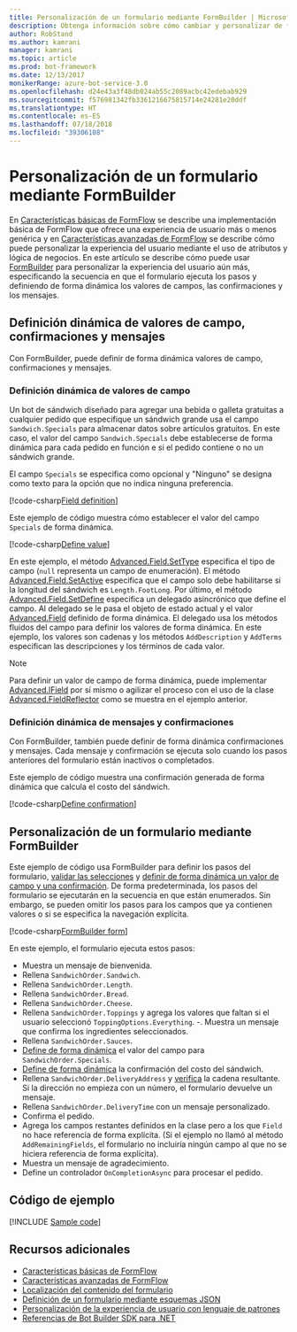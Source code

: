 ```yaml
---
title: Personalización de un formulario mediante FormBuilder | Microsoft Docs
description: Obtenga información sobre cómo cambiar y personalizar de forma dinámica el flujo y el contenido de las conversaciones con FormBuilder para Bot Builder SDK para .NET.
author: RobStand
ms.author: kamrani
manager: kamrani
ms.topic: article
ms.prod: bot-framework
ms.date: 12/13/2017
monikerRange: azure-bot-service-3.0
ms.openlocfilehash: d24e43a3f48db024ab55c2089acbc42edebab929
ms.sourcegitcommit: f576981342fb3361216675815714e24281e20ddf
ms.translationtype: HT
ms.contentlocale: es-ES
ms.lasthandoff: 07/18/2018
ms.locfileid: "39306108"
---
```

# <a name="customize-a-form-using-formbuilder"></a>Personalización de un formulario mediante FormBuilder

En [Características básicas de FormFlow](bot-builder-dotnet-formflow.md) se describe una implementación básica de FormFlow que ofrece una experiencia de usuario más o menos genérica y en [Características avanzadas de FormFlow](bot-builder-dotnet-formflow-advanced.md) se describe cómo puede personalizar la experiencia del usuario mediante el uso de atributos y lógica de negocios. En este artículo se describe cómo puede usar [FormBuilder][formBuilder] para personalizar la experiencia del usuario aún más, especificando la secuencia en que el formulario ejecuta los pasos y definiendo de forma dinámica los valores de campos, las confirmaciones y los mensajes. 

## <a name="dynamically-define-field-values-confirmations-and-messages"></a>Definición dinámica de valores de campo, confirmaciones y mensajes

Con FormBuilder, puede definir de forma dinámica valores de campo, confirmaciones y mensajes.

### <a name="dynamically-define-field-values"></a>Definición dinámica de valores de campo 

Un bot de sándwich diseñado para agregar una bebida o galleta gratuitas a cualquier pedido que especifique un sándwich grande usa el campo `Sandwich.Specials` para almacenar datos sobre artículos gratuitos. En este caso, el valor del campo `Sandwich.Specials` debe establecerse de forma dinámica para cada pedido en función e si el pedido contiene o no un sándwich grande. 

El campo `Specials` se especifica como opcional y "Ninguno" se designa como texto para la opción que no indica ninguna preferencia.

[!code-csharp[Field definition](../includes/code/dotnet-formflow-formbuilder.cs#fieldDefinition)]

Este ejemplo de código muestra cómo establecer el valor del campo `Specials` de forma dinámica. 

[!code-csharp[Define value](../includes/code/dotnet-formflow-formbuilder.cs#defineValue)]

En este ejemplo, el método [Advanced.Field.SetType][setType] especifica el tipo de campo (`null` representa un campo de enumeración). El método [Advanced.Field.SetActive][setActive] especifica que el campo solo debe habilitarse si la longitud del sándwich es `Length.FootLong`. Por último, el método [Advanced.Field.SetDefine][setDefine] especifica un delegado asincrónico que define el campo. Al delegado se le pasa el objeto de estado actual y el valor [Advanced.Field][field] definido de forma dinámica. El delegado usa los métodos fluidos del campo para definir los valores de forma dinámica. En este ejemplo, los valores son cadenas y los métodos `AddDescription` y `AddTerms` especifican las descripciones y los términos de cada valor.

> [!NOTE]
> Para definir un valor de campo de forma dinámica, puede implementar [Advanced.IField][iField] por sí mismo o agilizar el proceso con el uso de la clase [Advanced.FieldReflector][FieldReflector] como se muestra en el ejemplo anterior. 

### <a name="dynamically-define-messages-and-confirmations"></a>Definición dinámica de mensajes y confirmaciones

Con FormBuilder, también puede definir de forma dinámica confirmaciones y mensajes. Cada mensaje y confirmación se ejecuta solo cuando los pasos anteriores del formulario están inactivos o completados. 

Este ejemplo de código muestra una confirmación generada de forma dinámica que calcula el costo del sándwich. 

[!code-csharp[Define confirmation](../includes/code/dotnet-formflow-formbuilder.cs#defineConfirmation)]

## <a name="customize-a-form-using-formbuilder"></a>Personalización de un formulario mediante FormBuilder

Este ejemplo de código usa FormBuilder para definir los pasos del formulario, [validar las selecciones](bot-builder-dotnet-formflow-advanced.md#add-business-logic) y [definir de forma dinámica un valor de campo y una confirmación](#dynamically-define-field-values-confirmations-and-messages). De forma predeterminada, los pasos del formulario se ejecutarán en la secuencia en que están enumerados. Sin embargo, se pueden omitir los pasos para los campos que ya contienen valores o si se especifica la navegación explícita. 

[!code-csharp[FormBuilder form](../includes/code/dotnet-formflow-formbuilder.cs#formBuilderForm)]

En este ejemplo, el formulario ejecuta estos pasos:

- Muestra un mensaje de bienvenida. 
- Rellena `SandwichOrder.Sandwich`. 
- Rellena `SandwichOrder.Length`. 
- Rellena `SandwichOrder.Bread`. 
- Rellena `SandwichOrder.Cheese`. 
- Rellena `SandwichOrder.Toppings` y agrega los valores que faltan si el usuario seleccionó `ToppingOptions.Everything`. -. Muestra un mensaje que confirma los ingredientes seleccionados. 
- Rellena `SandwichOrder.Sauces`. 
- [Define de forma dinámica](#dynamically-define-field-values) el valor del campo para `SandwichOrder.Specials`. 
- [Define de forma dinámica](#dynamically-define-messages-and-confirmations) la confirmación del costo del sándwich. 
- Rellena `SandwichOrder.DeliveryAddress` y [verifica](bot-builder-dotnet-formflow-advanced.md#add-business-logic) la cadena resultante. Si la dirección no empieza con un número, el formulario devuelve un mensaje. 
- Rellena `SandwichOrder.DeliveryTime` con un mensaje personalizado. 
- Confirma el pedido. 
- Agrega los campos restantes definidos en la clase pero a los que `Field` no hace referencia de forma explícita. (Si el ejemplo no llamó al método `AddRemainingFields`, el formulario no incluiría ningún campo al que no se hiciera referencia de forma explícita). 
- Muestra un mensaje de agradecimiento. 
- Define un controlador `OnCompletionAsync` para procesar el pedido. 

## <a name="sample-code"></a>Código de ejemplo

[!INCLUDE [Sample code](../includes/snippet-dotnet-formflow-samples.md)]

## <a name="additional-resources"></a>Recursos adicionales

- [Características básicas de FormFlow](bot-builder-dotnet-formflow.md)
- [Características avanzadas de FormFlow](bot-builder-dotnet-formflow-advanced.md)
- [Localización del contenido del formulario](bot-builder-dotnet-formflow-localize.md)
- [Definición de un formulario mediante esquemas JSON](bot-builder-dotnet-formflow-json-schema.md)
- [Personalización de la experiencia de usuario con lenguaje de patrones](bot-builder-dotnet-formflow-pattern-language.md)
- <a href="/dotnet/api/?view=botbuilder-3.11.0" target="_blank">Referencias de Bot Builder SDK para .NET</a>

[formBuilder]: /dotnet/api/microsoft.bot.builder.formflow.formbuilder-1

[setType]: /dotnet/api/microsoft.bot.builder.formflow.advanced.field-1.settype

[setActive]: /dotnet/api/microsoft.bot.builder.formflow.advanced.field-1.setactive

[setDefine]: /dotnet/api/microsoft.bot.builder.formflow.advanced.field-1.setdefine

[field]: /dotnet/api/microsoft.bot.builder.formflow.advanced.field-1

[iField]: /dotnet/api/microsoft.bot.builder.formflow.advanced.ifield-1

[FieldReflector]: /dotnet/api/microsoft.bot.builder.formflow.advanced.fieldreflector-1
